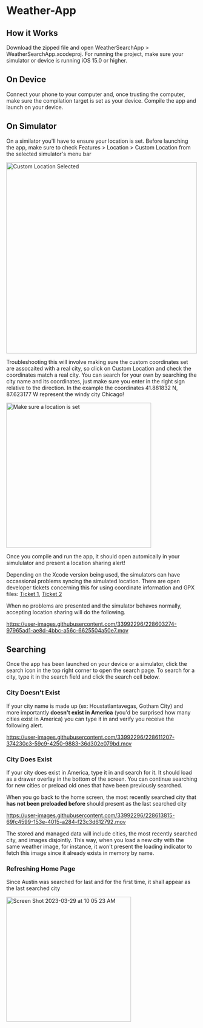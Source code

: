 # Weather-App

## How it Works
Download the zipped file and open WeatherSearchApp > WeatherSearchApp.xcodeproj.  For running the project, make sure your simulator or device is running iOS 15.0 or higher.

## On Device
Connect your phone to your computer and, once trusting the computer, make sure the compilation target is set as your device. Compile the app and launch on your device.

## On Simulator
On a similator you'll have to ensure your location is set.  Before launching the app, make sure to check Features > Location > Custom Location from the selected simulator's menu bar

<img width="503" alt="Custom Location Selected" src="https://user-images.githubusercontent.com/33992296/228599919-2a8fe568-ecd0-480a-b592-ae6faf8f0f08.png">

Troubleshooting this will involve making sure the custom coordinates set are assocaited with a real city, so click on Custom Location and check the coordinates match a real city. You can search for your own by searching the city name and its coordinates, just make sure you enter in the right sign relative to the direction. In the example the coordinates 41.881832 N, 87.623177 W represent the windy city Chicago!

<img width="382" alt="Make sure a location is set" src="https://user-images.githubusercontent.com/33992296/228600970-08926690-3988-4e58-b4f9-84378e0f541a.png">

Once you compile and run the app, it should open automically in your simululator and present a location sharing alert!

Depending on the Xcode version being used, the simulators can have occassional problems syncing the simulated location. There are open developer tickets concerning this for using coordinate information and GPX files: [Ticket 1](https://developer.apple.com/forums/thread/112745), [Ticket 2](https://developer.apple.com/forums/thread/685994)

When no problems are presented and the simulator behaves normally, accepting location sharing will do the following.

https://user-images.githubusercontent.com/33992296/228603274-97965ad1-ae8d-4bbc-a56c-6625504a50e7.mov

## Searching

Once the app has been launched on your device or a simulator, click the search icon in the top right corner to open the search page. To search for a city, type it in the search field and click the search cell below. 

### City Doesn't Exist
If your city name is made up (ex: Houstatlantavegas, Gotham City) and more importantly **doesn't exist in America** (you'd be surprised how many cities exist in America) you can type it in and verify you receive the following alert.

https://user-images.githubusercontent.com/33992296/228611207-374230c3-59c9-4250-9883-36d302e079bd.mov

### City Does Exist
If your city does exist in America, type it in and search for it.  It should load as a drawer overlay in the bottom of the screen. You can continue searching for new cities or preload old ones that have been previously searched.

When you go back to the home screen, the most recently searched city that **has not been preloaded before** should present as the last searched city

https://user-images.githubusercontent.com/33992296/228613815-69fc4599-153e-4015-a284-f23c3d612792.mov

The stored and managed data will include cities, the most recently searched city, and images disjointly. This way, when you load a new city with the same weather image, for instance, it won't present the loading indicator to fetch this image since it already exists in memory by name.

### Refreshing Home Page

Since Austin was searched for last and for the first time, it shall appear as the last searched city

<img width="329" alt="Screen Shot 2023-03-29 at 10 05 23 AM" src="https://user-images.githubusercontent.com/33992296/228615796-0f69536e-b018-4ba0-ad45-93dd137bd91f.png">

